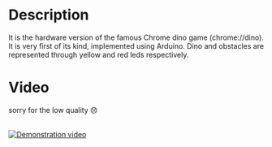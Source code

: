 # Description
It is the hardware version of the famous Chrome dino game (chrome://dino). It is very first of its kind, implemented using Arduino.
Dino and obstacles are represented through yellow and red leds respectively.

# Video
<div>sorry for the low quality 😞</div>
<br>

[![Demonstration video](https://img.youtube.com/vi/JzJAzkH0RjM/0.jpg)](https://www.youtube.com/watch?v=JzJAzkH0RjM)
